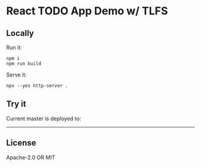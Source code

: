 # React TODO App Demo w/ TLFS

## Locally
Run it:
```
npm i
npm run build
```

Serve it:
```
npx --yes http-server .
```

## Try it
Current master is deployed to:

--------


## License

Apache-2.0 OR MIT
